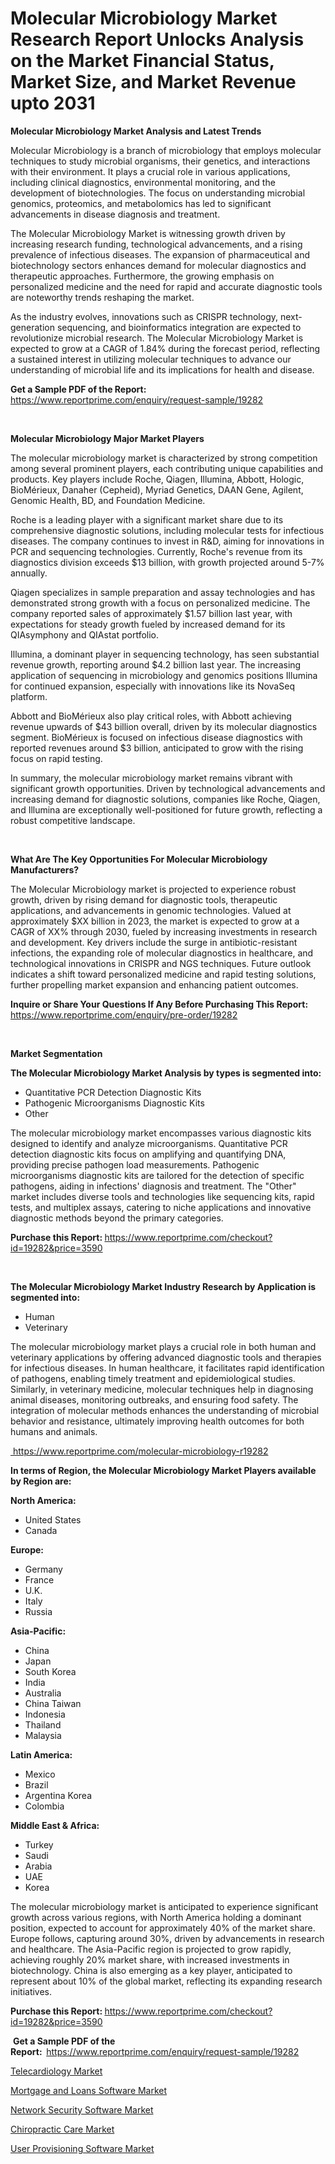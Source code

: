 <p><h1>Molecular Microbiology Market Research Report Unlocks Analysis on the Market Financial Status, Market Size, and Market Revenue upto 2031</h1></p><p><strong>Molecular Microbiology Market Analysis and Latest Trends</strong></p>
<p><p>Molecular Microbiology is a branch of microbiology that employs molecular techniques to study microbial organisms, their genetics, and interactions with their environment. It plays a crucial role in various applications, including clinical diagnostics, environmental monitoring, and the development of biotechnologies. The focus on understanding microbial genomics, proteomics, and metabolomics has led to significant advancements in disease diagnosis and treatment.</p><p>The Molecular Microbiology Market is witnessing growth driven by increasing research funding, technological advancements, and a rising prevalence of infectious diseases. The expansion of pharmaceutical and biotechnology sectors enhances demand for molecular diagnostics and therapeutic approaches. Furthermore, the growing emphasis on personalized medicine and the need for rapid and accurate diagnostic tools are noteworthy trends reshaping the market.</p><p>As the industry evolves, innovations such as CRISPR technology, next-generation sequencing, and bioinformatics integration are expected to revolutionize microbial research. The Molecular Microbiology Market is expected to grow at a CAGR of 1.84% during the forecast period, reflecting a sustained interest in utilizing molecular techniques to advance our understanding of microbial life and its implications for health and disease.</p></p>
<p><strong>Get a Sample PDF of the Report:&nbsp;</strong> <a href="https://www.reportprime.com/enquiry/request-sample/19282?utm_campaign=120&utm_medium=2&utm_source=Github&utm_content=ia&utm_term=22112024&utm_id=molecular-microbiology">https://www.reportprime.com/enquiry/request-sample/19282</a></p>
<p>&nbsp;</p>
<p><strong>Molecular Microbiology Major Market Players</strong></p>
<p><p>The molecular microbiology market is characterized by strong competition among several prominent players, each contributing unique capabilities and products. Key players include Roche, Qiagen, Illumina, Abbott, Hologic, BioMérieux, Danaher (Cepheid), Myriad Genetics, DAAN Gene, Agilent, Genomic Health, BD, and Foundation Medicine.</p><p>Roche is a leading player with a significant market share due to its comprehensive diagnostic solutions, including molecular tests for infectious diseases. The company continues to invest in R&D, aiming for innovations in PCR and sequencing technologies. Currently, Roche's revenue from its diagnostics division exceeds $13 billion, with growth projected around 5-7% annually.</p><p>Qiagen specializes in sample preparation and assay technologies and has demonstrated strong growth with a focus on personalized medicine. The company reported sales of approximately $1.57 billion last year, with expectations for steady growth fueled by increased demand for its QIAsymphony and QIAstat portfolio.</p><p>Illumina, a dominant player in sequencing technology, has seen substantial revenue growth, reporting around $4.2 billion last year. The increasing application of sequencing in microbiology and genomics positions Illumina for continued expansion, especially with innovations like its NovaSeq platform.</p><p>Abbott and BioMérieux also play critical roles, with Abbott achieving revenue upwards of $43 billion overall, driven by its molecular diagnostics segment. BioMérieux is focused on infectious disease diagnostics with reported revenues around $3 billion, anticipated to grow with the rising focus on rapid testing.</p><p>In summary, the molecular microbiology market remains vibrant with significant growth opportunities. Driven by technological advancements and increasing demand for diagnostic solutions, companies like Roche, Qiagen, and Illumina are exceptionally well-positioned for future growth, reflecting a robust competitive landscape.</p></p>
<p>&nbsp;</p>
<p><strong>What Are The Key Opportunities For Molecular Microbiology Manufacturers?</strong></p>
<p><p>The Molecular Microbiology market is projected to experience robust growth, driven by rising demand for diagnostic tools, therapeutic applications, and advancements in genomic technologies. Valued at approximately $XX billion in 2023, the market is expected to grow at a CAGR of XX% through 2030, fueled by increasing investments in research and development. Key drivers include the surge in antibiotic-resistant infections, the expanding role of molecular diagnostics in healthcare, and technological innovations in CRISPR and NGS techniques. Future outlook indicates a shift toward personalized medicine and rapid testing solutions, further propelling market expansion and enhancing patient outcomes.</p></p>
<p><strong>Inquire or Share Your Questions If Any Before Purchasing This Report:</strong> <a href="https://www.reportprime.com/enquiry/pre-order/19282?utm_campaign=120&utm_medium=2&utm_source=Github&utm_content=ia&utm_term=22112024&utm_id=molecular-microbiology">https://www.reportprime.com/enquiry/pre-order/19282</a></p>
<p>&nbsp;</p>
<p><strong>Market Segmentation</strong></p>
<p><strong>The Molecular Microbiology Market Analysis by types is segmented into:</strong></p>
<p><ul><li>Quantitative PCR Detection Diagnostic Kits</li><li>Pathogenic Microorganisms Diagnostic Kits</li><li>Other</li></ul></p>
<p><p>The molecular microbiology market encompasses various diagnostic kits designed to identify and analyze microorganisms. Quantitative PCR detection diagnostic kits focus on amplifying and quantifying DNA, providing precise pathogen load measurements. Pathogenic microorganisms diagnostic kits are tailored for the detection of specific pathogens, aiding in infections' diagnosis and treatment. The "Other" market includes diverse tools and technologies like sequencing kits, rapid tests, and multiplex assays, catering to niche applications and innovative diagnostic methods beyond the primary categories.</p></p>
<p><strong>Purchase this Report:&nbsp;</strong><a href="https://www.reportprime.com/checkout?id=19282&price=3590&utm_campaign=120&utm_medium=2&utm_source=Github&utm_content=ia&utm_term=22112024&utm_id=molecular-microbiology">https://www.reportprime.com/checkout?id=19282&price=3590</a></p>
<p>&nbsp;</p>
<p><strong>The Molecular Microbiology Market Industry Research by Application is segmented into:</strong></p>
<p><ul><li>Human</li><li>Veterinary</li></ul></p>
<p><p>The molecular microbiology market plays a crucial role in both human and veterinary applications by offering advanced diagnostic tools and therapies for infectious diseases. In human healthcare, it facilitates rapid identification of pathogens, enabling timely treatment and epidemiological studies. Similarly, in veterinary medicine, molecular techniques help in diagnosing animal diseases, monitoring outbreaks, and ensuring food safety. The integration of molecular methods enhances the understanding of microbial behavior and resistance, ultimately improving health outcomes for both humans and animals.</p></p>
<p><a href="https://www.reportprime.com/molecular-microbiology-r19282?utm_campaign=120&utm_medium=2&utm_source=Github&utm_content=ia&utm_term=22112024&utm_id=molecular-microbiology">&nbsp;https://www.reportprime.com/molecular-microbiology-r19282</a></p>
<p><strong>In terms of Region, the Molecular Microbiology Market Players available by Region are:</strong></p>
<p>
    <p> <strong> North America: </strong>
        <ul>
            <li>United States</li>
            <li>Canada</li>
        </ul>
        </p> 
    <p> <strong> Europe: </strong>
        <ul>
            <li>Germany</li>
            <li>France</li>
            <li>U.K.</li>
            <li>Italy</li>
            <li>Russia</li>
        </ul>
        </p> 
    <p> <strong> Asia-Pacific: </strong>
        <ul>
            <li>China</li>
            <li>Japan</li>
            <li>South Korea</li>
            <li>India</li>
            <li>Australia</li>
            <li>China Taiwan</li>
            <li>Indonesia</li>
            <li>Thailand</li>
            <li>Malaysia</li>
        </ul>
        </p> 
    <p> <strong> Latin America: </strong>
        <ul>
            <li>Mexico</li>
            <li>Brazil</li>
            <li>Argentina Korea</li>
            <li>Colombia</li>
        </ul>
        </p> 
    <p> <strong> Middle East & Africa: </strong>
        <ul>
            <li>Turkey</li>
            <li>Saudi</li>
            <li>Arabia</li>
            <li>UAE</li>
            <li>Korea</li>
        </ul>
    </p>
    </p>
<p><p>The molecular microbiology market is anticipated to experience significant growth across various regions, with North America holding a dominant position, expected to account for approximately 40% of the market share. Europe follows, capturing around 30%, driven by advancements in research and healthcare. The Asia-Pacific region is projected to grow rapidly, achieving roughly 20% market share, with increased investments in biotechnology. China is also emerging as a key player, anticipated to represent about 10% of the global market, reflecting its expanding research initiatives.</p></p>
<p><strong>Purchase this Report: </strong><a href="https://www.reportprime.com/checkout?id=19282&price=3590&utm_campaign=120&utm_medium=2&utm_source=Github&utm_content=ia&utm_term=22112024&utm_id=molecular-microbiology">https://www.reportprime.com/checkout?id=19282&price=3590</a></p>
<p>&nbsp;<strong>Get a Sample PDF of the Report:&nbsp;&nbsp;</strong><a href="https://www.reportprime.com/enquiry/request-sample/19282?utm_campaign=120&utm_medium=2&utm_source=Github&utm_content=ia&utm_term=22112024&utm_id=molecular-microbiology">https://www.reportprime.com/enquiry/request-sample/19282</a></p>
<p><strong></strong></p>
<p><p><a href="https://www.linkedin.com/pulse/telecardiology-market-outlook-current-assessment-future-projections-qhq2e?utm_campaign=120&utm_medium=2&utm_source=Github&utm_content=ia&utm_term=22112024&utm_id=molecular-microbiology">Telecardiology Market</a></p><p><a href="https://issuu.com/reportprime-2/docs/mortgage-and-loans-software-market-_effc331573ae8f?utm_campaign=120&utm_medium=2&utm_source=Github&utm_content=ia&utm_term=22112024&utm_id=molecular-microbiology">Mortgage and Loans Software Market</a></p><p><a href="https://issuu.com/reportprime-2/docs/network-security-software-market-si_aae92313b9ddd2?utm_campaign=120&utm_medium=2&utm_source=Github&utm_content=ia&utm_term=22112024&utm_id=molecular-microbiology">Network Security Software Market</a></p><p><a href="https://github.com/thorntocarlota7676/Market-Research-Report-List-1/blob/main/chiropractic-care-market.md?utm_campaign=120&utm_medium=2&utm_source=Github&utm_content=ia&utm_term=22112024&utm_id=molecular-microbiology">Chiropractic Care Market</a></p><p><a href="https://www.linkedin.com/pulse/detailed-report-user-provisioning-software-market-types-applications-glgqe?utm_campaign=120&utm_medium=2&utm_source=Github&utm_content=ia&utm_term=22112024&utm_id=molecular-microbiology">User Provisioning Software Market</a></p></p>